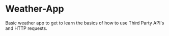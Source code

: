 # Weather-App
Basic weather app to get to learn the basics of how to use Third Party API's and HTTP requests.
